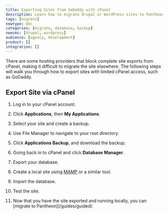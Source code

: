 ```yaml
---
title: Exporting Sites from GoDaddy with cPanel
description: Learn how to migrate Drupal or WordPress sites to Pantheon from hosts that block cPanel exports.
tags: [migrate]
newtype: doc
categories: [migrate, database, backup]
newcms: [drupal, wordpress]
audience: [agency, development]
product: []
integration: []
---
```


There are some hosting providers that block complete site exports from cPanel, making it difficult to migrate the site elsewhere. The following steps will walk you through how to export sites with limited cPanel access, such as GoDaddy.

## Export Site via cPanel

1. Log in to your cPanel account.

1. Click **Applications**, then **My Applications**.

1. Select your site and create a backup.

1. Use File Manager to navigate to your root directory.

1. Click **Applications Backup**, and download the backup.

1. Going back in to cPanel and click **Database Manager**.

1. Export your database.

1. Create a local site using [MAMP](https://www.mamp.info/en/) or a similar tool.

1. Import the database.

1. Test the site.

1. Now that you have the site exported and running locally, you can [migrate to Pantheon](/guides/guided/.